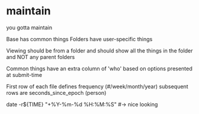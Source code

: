 # maintain
you gotta maintain

Base has common things
Folders have user-specific things

Viewing should be from a folder and should show all the things in the folder and NOT any parent folders

Common things have an extra column of 'who' based on options presented at submit-time

First row of each file defines frequency (#/week/month/year)
subsequent rows are 
seconds_since_epoch	(person)





date -r${TIME} "+%Y-%m-%d %H:%M:%S" #-> nice looking
